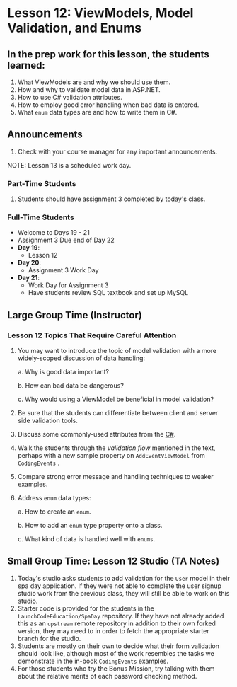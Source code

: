 # Lesson 12: ViewModels, Model Validation, and Enums

## In the prep work for this lesson, the students learned:

1. What ViewModels are and why we should use them.
1. How and why to validate model data in ASP.NET.
1. How to use C# validation attributes.
1. How to employ good error handling when bad data is entered.
1. What ``enum`` data types are and how to write them in C#.

## Announcements

1. Check with your course manager for any important announcements.

NOTE: Lesson 13 is a scheduled work day.


### Part-Time Students

1. Students should have assignment 3 completed by today's class.

### Full-Time Students

* Welcome to Days 19 - 21
* Assignment 3 Due end of Day 22
* **Day 19**:
   * Lesson 12
* **Day 20**:
   * Assignment 3 Work Day
* **Day 21**:
   * Work Day for Assignment 3
   * Have students review SQL textbook and set up MySQL


## Large Group Time (Instructor)

### Lesson 12 Topics That Require Careful Attention

1. You may want to introduce the topic of model validation with a more widely-scoped discussion of data handling:

   a. Why is good data important?

   b. How can bad data be dangerous?

   c. Why would using a ViewModel be beneficial in model validation?

1. Be sure that the students can differentiate between client and server side validation tools.
1. Discuss some commonly-used attributes from the [C#](https://docs.microsoft.com/en-us/aspnet/core/mvc/models/validation?view=aspnetcore-3.1#built-in-attributes).
1. Walk the students through the *validation flow* mentioned in the text, perhaps with a new sample property on ``AddEventViewModel`` from ``CodingEvents`` .
1. Compare strong error message and handling techniques to weaker examples.
1. Address ``enum`` data types:

   a. How to create an ``enum``.

   b. How to add an ``enum`` type property onto a class.

   c. What kind of data is handled well with ``enums``.

## Small Group Time: Lesson 12 Studio (TA Notes)

1. Today's studio asks students to add validation for the ``User`` model in their spa day application. If they were not able to complete the user signup studio work from the previous class, they will still be able to work on this studio.
1. Starter code is provided for the students in the ``LaunchCodeEducation/SpaDay`` repository. If they have not already added this as an ``upstream`` remote repository in addition to their own forked version, they may need to in order to fetch the appropriate starter branch for the studio.
1. Students are mostly on their own to decide what their form validation should look like, although most of the work resembles the tasks we 
demonstrate in the in-book ``CodingEvents`` examples. 
1. For those students who try the Bonus Mission, try talking with them about the relative merits of each password checking method. 

